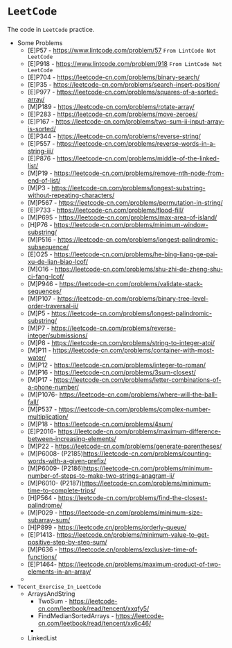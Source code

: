 # `LeetCode`

The code in `LeetCode` practice.
+ Some Problems
  + [E]P57 - https://www.lintcode.com/problem/57 `From LintCode Not LeetCode`
  + [E]P918 - https://www.lintcode.com/problem/918 `From LintCode Not LeetCode`
  + [E]P704 - https://leetcode-cn.com/problems/binary-search/
  + [E]P35  - https://leetcode-cn.com/problems/search-insert-position/
  + [E]P977 - https://leetcode-cn.com/problems/squares-of-a-sorted-array/
  + [M]P189 - https://leetcode-cn.com/problems/rotate-array/
  + [E]P283 - https://leetcode-cn.com/problems/move-zeroes/
  + [E]P167 - https://leetcode-cn.com/problems/two-sum-ii-input-array-is-sorted/
  + [E]P344 - https://leetcode-cn.com/problems/reverse-string/
  + [E]P557 - https://leetcode-cn.com/problems/reverse-words-in-a-string-iii/
  + [E]P876 - https://leetcode-cn.com/problems/middle-of-the-linked-list/
  + [M]P19  - https://leetcode-cn.com/problems/remove-nth-node-from-end-of-list/
  + [M]P3   - https://leetcode-cn.com/problems/longest-substring-without-repeating-characters/
  + [M]P567 - https://leetcode-cn.com/problems/permutation-in-string/
  + [E]P733 - https://leetcode-cn.com/problems/flood-fill/
  + [M]P695 - https://leetcode-cn.com/problems/max-area-of-island/
  + [H]P76  - https://leetcode-cn.com/problems/minimum-window-substring/
  + [M]P516 - https://leetcode-cn.com/problems/longest-palindromic-subsequence/
  + [E]O25  - https://leetcode-cn.com/problems/he-bing-liang-ge-pai-xu-de-lian-biao-lcof/
  + [M]O16  - https://leetcode-cn.com/problems/shu-zhi-de-zheng-shu-ci-fang-lcof/
  + [M]P946 - https://leetcode-cn.com/problems/validate-stack-sequences/
  + [M]P107 - https://leetcode-cn.com/problems/binary-tree-level-order-traversal-ii/
  + [M]P5   - https://leetcode-cn.com/problems/longest-palindromic-substring/
  + [M]P7   - https://leetcode-cn.com/problems/reverse-integer/submissions/
  + [M]P8   - https://leetcode-cn.com/problems/string-to-integer-atoi/
  + [M]P11  - https://leetcode-cn.com/problems/container-with-most-water/
  + [M]P12  - https://leetcode-cn.com/problems/integer-to-roman/
  + [M]P16  - https://leetcode-cn.com/problems/3sum-closest/
  + [M]P17  - https://leetcode-cn.com/problems/letter-combinations-of-a-phone-number/
  + [M]P1076- https://leetcode-cn.com/problems/where-will-the-ball-fall/
  + [M]P537 - https://leetcode-cn.com/problems/complex-number-multiplication/
  + [M]P18  - https://leetcode-cn.com/problems/4sum/
  + [E]P2016- https://leetcode-cn.com/problems/maximum-difference-between-increasing-elements/
  + [M]P22  - https://leetcode-cn.com/problems/generate-parentheses/
  + [M]P6008- (P2185)https://leetcode-cn.com/problems/counting-words-with-a-given-prefix/
  + [M]P6009- (P2186)https://leetcode-cn.com/problems/minimum-number-of-steps-to-make-two-strings-anagram-ii/
  + [M]P6010- (P2187)https://leetcode-cn.com/problems/minimum-time-to-complete-trips/
  + [H]P564 - https://leetcode-cn.com/problems/find-the-closest-palindrome/
  + [M]P029 - https://leetcode-cn.com/problems/minimum-size-subarray-sum/
  + [H]P899 - https://leetcode.cn/problems/orderly-queue/
  + [E]P1413- https://leetcode.cn/problems/minimum-value-to-get-positive-step-by-step-sum/
  + [M]P636 - https://leetcode.cn/problems/exclusive-time-of-functions/
  + [E]P1464- https://leetcode.cn/problems/maximum-product-of-two-elements-in-an-array/
  + 
+ `Tecent_Exercise_In_LeetCode`
  + ArraysAndString
    + TwoSum - https://leetcode-cn.com/leetbook/read/tencent/xxqfy5/
    + FindMedianSortedArrays - https://leetcode-cn.com/leetbook/read/tencent/xx6c46/
    + 
  + LinkedList